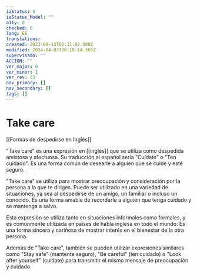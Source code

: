 ```yaml
---
iaStatus: 0
iaStatus_Model: ""
a11y: 0
checked: 0
lang: ES
translations: 
created: 2023-09-13T02:31:02.000Z
modified: 2024-04-03T20:19:14.365Z
supervisado: ""
ACCION: ""
ver_major: 0
ver_minor: 1
ver_rev: 23
nav_primary: []
nav_secondary: []
tags: []
---
```

# Take care

[[Formas de despedirse en Inglés]]

"Take care" es una expresión en [[inglés]] que se utiliza como despedida amistosa y afectuosa. Su traducción al español sería "Cuídate" o "Ten cuidado". Es una forma común de desearle a alguien que se cuide y esté seguro.

"Take care" se utiliza para mostrar preocupación y consideración por la persona a la que te diriges. Puede ser utilizado en una variedad de situaciones, ya sea al despedirse de un amigo, un familiar o incluso un conocido. Es una forma amable de recordarle a alguien que tenga cuidado y se mantenga a salvo.

Esta expresión se utiliza tanto en situaciones informales como formales, y es comúnmente utilizada en países de habla inglesa en todo el mundo. Es una forma sincera y cariñosa de mostrar interés en el bienestar de la otra persona.

Además de "Take care", también se pueden utilizar expresiones similares como "Stay safe" (mantente seguro), "Be careful" (ten cuidado) o "Look after yourself" (cuídate) para transmitir el mismo mensaje de preocupación y cuidado.